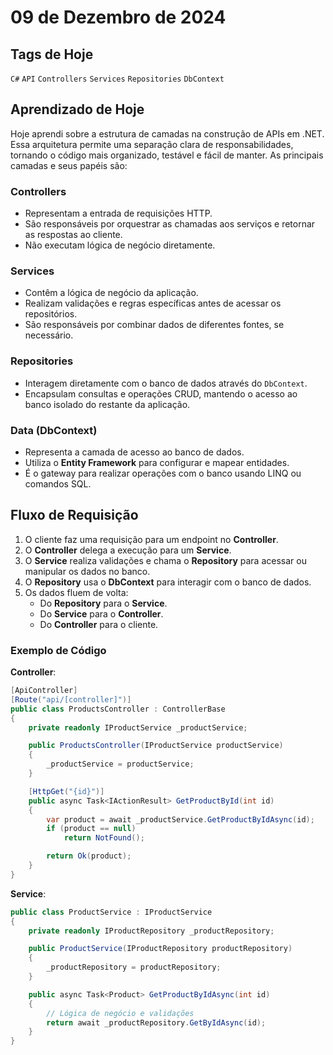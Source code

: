 # 09 de Dezembro de 2024

## Tags de Hoje

`C#` `API` `Controllers` `Services` `Repositories` `DbContext`

## Aprendizado de Hoje

Hoje aprendi sobre a estrutura de camadas na construção de APIs em .NET. Essa arquitetura permite uma separação clara de responsabilidades, tornando o código mais organizado, testável e fácil de manter. As principais camadas e seus papéis são:

### **Controllers**
- Representam a entrada de requisições HTTP.
- São responsáveis por orquestrar as chamadas aos serviços e retornar as respostas ao cliente.
- Não executam lógica de negócio diretamente.

### **Services**
- Contêm a lógica de negócio da aplicação.
- Realizam validações e regras específicas antes de acessar os repositórios.
- São responsáveis por combinar dados de diferentes fontes, se necessário.

### **Repositories**
- Interagem diretamente com o banco de dados através do `DbContext`.
- Encapsulam consultas e operações CRUD, mantendo o acesso ao banco isolado do restante da aplicação.

### **Data (DbContext)**
- Representa a camada de acesso ao banco de dados.
- Utiliza o **Entity Framework** para configurar e mapear entidades.
- É o gateway para realizar operações com o banco usando LINQ ou comandos SQL.

## Fluxo de Requisição

1. O cliente faz uma requisição para um endpoint no **Controller**.
2. O **Controller** delega a execução para um **Service**.
3. O **Service** realiza validações e chama o **Repository** para acessar ou manipular os dados no banco.
4. O **Repository** usa o **DbContext** para interagir com o banco de dados.
5. Os dados fluem de volta:
   - Do **Repository** para o **Service**.
   - Do **Service** para o **Controller**.
   - Do **Controller** para o cliente.

### Exemplo de Código

**Controller**:
```csharp
[ApiController]
[Route("api/[controller]")]
public class ProductsController : ControllerBase
{
    private readonly IProductService _productService;

    public ProductsController(IProductService productService)
    {
        _productService = productService;
    }

    [HttpGet("{id}")]
    public async Task<IActionResult> GetProductById(int id)
    {
        var product = await _productService.GetProductByIdAsync(id);
        if (product == null)
            return NotFound();

        return Ok(product);
    }
}
```

**Service**:
```csharp
public class ProductService : IProductService
{
    private readonly IProductRepository _productRepository;

    public ProductService(IProductRepository productRepository)
    {
        _productRepository = productRepository;
    }

    public async Task<Product> GetProductByIdAsync(int id)
    {
        // Lógica de negócio e validações
        return await _productRepository.GetByIdAsync(id);
    }
}
```

